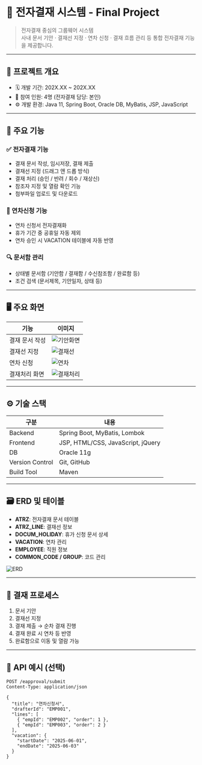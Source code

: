 # 🧾 전자결재 시스템 - Final Project

> 전자결재 중심의 그룹웨어 시스템  
> 사내 문서 기안 · 결재선 지정 · 연차 신청 · 결재 흐름 관리 등 통합 전자결재 기능을 제공합니다.

---

## 📌 프로젝트 개요

- 🗓 개발 기간: 202X.XX ~ 202X.XX
- 👥 참여 인원: 4명 (전자결재 담당: 본인)
- ⚙️ 개발 환경: Java 11, Spring Boot, Oracle DB, MyBatis, JSP, JavaScript

---

## 🔧 주요 기능

### ✅ 전자결재 기능
- 결재 문서 작성, 임시저장, 결재 제출
- 결재선 지정 (드래그 앤 드롭 방식)
- 결재 처리 (승인 / 반려 / 회수 / 재상신)
- 참조자 지정 및 열람 확인 기능
- 첨부파일 업로드 및 다운로드

### 🌴 연차신청 기능
- 연차 신청서 전자결재화
- 휴가 기간 중 공휴일 자동 제외
- 연차 승인 시 VACATION 테이블에 자동 반영

### 🔍 문서함 관리
- 상태별 문서함 (기안함 / 결재함 / 수신참조함 / 완료함 등)
- 조건 검색 (문서제목, 기안일자, 상태 등)

---

## 🖥 주요 화면

| 기능 | 이미지 |
|------|--------|
| 결재 문서 작성 | ![기안화면](./images/draft.png) |
| 결재선 지정 | ![결재선](./images/approval_line.png) |
| 연차 신청 | ![연차](./images/vacation.png) |
| 결재처리 화면 | ![결재처리](./images/approve.png) |

---

## ⚙️ 기술 스택

| 구분 | 내용 |
|------|------|
| Backend | Spring Boot, MyBatis, Lombok |
| Frontend | JSP, HTML/CSS, JavaScript, jQuery |
| DB | Oracle 11g |
| Version Control | Git, GitHub |
| Build Tool | Maven |

---

## 🗃 ERD 및 테이블

- **ATRZ**: 전자결재 문서 테이블  
- **ATRZ_LINE**: 결재선 정보  
- **DOCUM_HOLIDAY**: 휴가 신청 문서 상세  
- **VACATION**: 연차 관리  
- **EMPLOYEE**: 직원 정보  
- **COMMON_CODE / GROUP**: 코드 관리

![ERD](./images/erd.png)

---

## 🔁 결재 프로세스

1. 문서 기안  
2. 결재선 지정  
3. 결재 제출 → 순차 결재 진행  
4. 결재 완료 시 연차 등 반영  
5. 완료함으로 이동 및 열람 가능

---

## 📄 API 예시 (선택)

```http
POST /eapproval/submit
Content-Type: application/json

{
  "title": "연차신청서",
  "drafterId": "EMP001",
  "lines": [
    { "empId": "EMP002", "order": 1 },
    { "empId": "EMP003", "order": 2 }
  ],
  "vacation": {
    "startDate": "2025-06-01",
    "endDate": "2025-06-03"
  }
}
